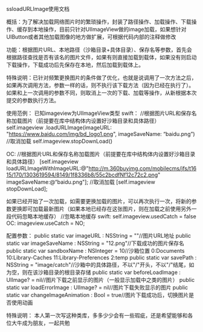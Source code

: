 ssloadURLImage使用文档

概括：为了解决加载网络图片时的繁琐操作，封装了路径操作、加载操作、下载操作、缓存到本地操作，目前只针对UIImageView做的image加载，如果想针对UIButton或者其他加载图像的地方做扩展，可根据代码内部的注释做修改

功能：根据图片URL、本地路径（沙箱目录+具体目录）、保存名等参数，首先会根据路径查找是否有该名的图片文件，如果有则直接加载到载体，如果没有则启动下载操作，下载成功后先保存在本地，然后加载到载体上。

特殊说明：已针对频繁更换图片的条件做了优化，也就是说调用了一次方法之后，如果再次调用方法，参数一样的话，则不执行该下载方法（因为已经在执行了）。如果和上一次调用的参数不同，则取消上一次的下载、加载等操作，从新根据本次提交的参数执行方法。

使用范例：
已知imageview为UIImageView类型
swift：
//根据图片URL和保存名称加载图片（前提要在库中结构体内设置好沙箱目录和具体路径）
self.imageview .loadURLImage(imageURL: "https://www.baidu.com/img/bd_logo1.png", imageSaveName: “baidu.png”)
//取消加载
self.imageview.stopDownLoad()

OC:
//根据图片URL和保存名称加载图片（前提要在库中结构体内设置好沙箱目录和具体路径）
[self.imageview loadURLImageWithImageURL:@"http://m.360buyimg.com/mobilecms/jfs/t1615/170/1303619594/8149/1f8336b8/55c2bcdfNf12c72c2.png" imageSaveName:@“baidu.png"];
//取消加载
[self.imageview stopDownLoad];

如果已经开始了一次加载，如需要更换加载的图片，可以再次执行一次，将新的参数更换即可加载最新图片（如果本地已经存在这张图片，则在加载之前使用另外一段代码忽略本地缓存）
//忽略本地缓存
swift:
self.imageview.usedCatch = false
OC:
imageview.useCatch = NO;

配置参数：
public static var imageURL             : NSString  = ""//图片URL地址
    public static var imageSaveName        : NSString  = "12.png"//下载成功的图片保存名
    public static var sandboxName          : NSInteger = 10//沙箱位置 0:Documents 10:Library-Caches 11:Library-Preferences 2:temp
    public static var savePath             : NSString  = "image/catch"//沙箱中的具体路径，不以"/"开头，不以"/"结尾，如为空，则在该沙箱目录的根目录存储
    public static var beforeLoadImage      : UIImage?   = nil//图片下载之前显示的图片（一般显示加载中之类的图片）
    public static var loadErrorImage       : UIImage?   = nil//图片下载失败显示的图片
    public static var changeImageAnimation : Bool      = true//图片下载成功后，切换图片是否使用动画

特殊说明：
本人第一次写这种类库，多多少少会有一些瑕疵，还是希望能够和各位大牛成为朋友，一起共勉
